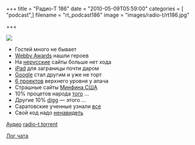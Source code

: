 +++
title = "Радио-Т 186"
date = "2010-05-09T05:59:00"
categories = [ "podcast",]
filename = "rt_podcast186"
image = "images/radio-t/rt186.jpg"

+++

![](https://radio-t.com/images/radio-t/rt186.jpg)

- Гостей много не бывает
- [Webby Awards](http://internetno.net/2010/05/05/webby-awards-2010/) нашли героев
- На [нерусские](http://www.readwriteweb.com/archives/icann_frees_country_codes_from_the_alphabet.php) сайты больше нет хода
- [iPad](http://www.engadget.com/2010/05/07/ipad-international-launch-is-go-on-may-28/) для заграницы почти даром
- [Google](http://mashable.com/2010/05/05/new-google-search/) стал другим и уже не торт
- [6 проектов](http://soft.compulenta.ru/528799/) верхнего уровня у апача
- Страшные сайты [Минфина США](http://www.securitylab.ru/news/393503.php)
- 10% процетов народа [того](http://mashable.com/2010/05/05/texting-during-sex/) ...
- Другие 10% [digg](http://techcrunch.com/2010/05/06/digg-cuts-10-of-staff/) — этого ...
- Саратовские ученные узнали [все](http://ruformator.ru/news/article0665D/default.asp)
- Свой код надо [ненавидеть](http://coderoom.wordpress.com/2010/04/22/7-reasons-to-hate-your-code/)

[Аудио](https://archive.rucast.net/radio-t/media/rt_podcast186.mp3)
[radio-t.torrent](http://www.radio-t.com/torrents/rt_podcast186.mp3.torrent)

[Лог чата](http://chat.radio-t.com/logs/radio-t-186.html)
<audio src="https://archive.rucast.net/radio-t/media/rt_podcast186.mp3" preload="none"></audio>

